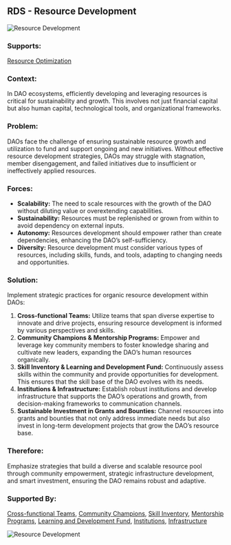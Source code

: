 ## RDS - Resource Development

![Resource Development](./output/illustrations/resource_development.png)

### Supports:
[Resource Optimization](./resource_optimization.html)

### Context:
In DAO ecosystems, efficiently developing and leveraging resources is critical for sustainability and growth. This involves not just financial capital but also human capital, technological tools, and organizational frameworks.

### Problem:
DAOs face the challenge of ensuring sustainable resource growth and utilization to fund and support ongoing and new initiatives. Without effective resource development strategies, DAOs may struggle with stagnation, member disengagement, and failed initiatives due to insufficient or ineffectively applied resources.

### Forces:
- **Scalability:** The need to scale resources with the growth of the DAO without diluting value or overextending capabilities.
- **Sustainability:** Resources must be replenished or grown from within to avoid dependency on external inputs.
- **Autonomy:** Resources development should empower rather than create dependencies, enhancing the DAO’s self-sufficiency.
- **Diversity:** Resource development must consider various types of resources, including skills, funds, and tools, adapting to changing needs and opportunities.

### Solution:
Implement strategic practices for organic resource development within DAOs:
1. **Cross-functional Teams:** Utilize teams that span diverse expertise to innovate and drive projects, ensuring resource development is informed by various perspectives and skills.
2. **Community Champions & Mentorship Programs:** Empower and leverage key community members to foster knowledge sharing and cultivate new leaders, expanding the DAO’s human resources organically.
3. **Skill Inventory & Learning and Development Fund:** Continuously assess skills within the community and provide opportunities for development. This ensures that the skill base of the DAO evolves with its needs.
4. **Institutions & Infrastructure:** Establish robust institutions and develop infrastructure that supports the DAO’s operations and growth, from decision-making frameworks to communication channels.
5. **Sustainable Investment in Grants and Bounties:** Channel resources into grants and bounties that not only address immediate needs but also invest in long-term development projects that grow the DAO’s resource base.

### Therefore:
Emphasize strategies that build a diverse and scalable resource pool through community empowerment, strategic infrastructure development, and smart investment, ensuring the DAO remains robust and adaptive.

### Supported By:
[Cross-functional Teams](./cross_functional_teams.html), [Community Champions](./community_champions.html), [Skill Inventory](./skill_inventory.html), [Mentorship Programs](./mentorship_programs.html), [Learning and Development Fund](./learning_and_development_fund.html), [Institutions](./institutions.html), [Infrastructure](./infrastructure.html)

![Resource Development](./output/resource_development_specific_graph.png)